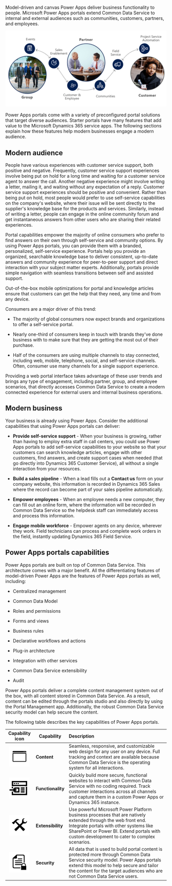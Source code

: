 Model-driven and canvas Power Apps deliver business functionality to people. Microsoft Power Apps portals extend Common Data Service to internal and external audiences such as communities, customers, partners, and employees.

![Power Apps portals & Audiences](../media/1-portals-audiences.png)

Power Apps portals come with a variety of preconfigured portal solutions that target diverse audiences. Starter portals have many features that add value to the Microsoft Dynamics 365 service apps. The following sections explain how these features help modern businesses engage a modern audience.

## Modern audience

People have various experiences with customer service support, both positive and negative. Frequently, customer service support experiences involve being put on hold for a long time and waiting for a customer service agent to answer the call. Another negative experience might involve writing a letter, mailing it, and waiting without any expectation of a reply. Customer service support experiences should be positive and convenient. Rather than being put on hold, most people would prefer to use self-service capabilities on the company's website, where their issue will be sent directly to the supplier's knowledge base for the products and services. Similarly, instead of writing a letter, people can engage in the online community forum and get instantaneous answers from other users who are sharing their related experiences.

Portal capabilities empower the majority of online consumers who prefer to find answers on their own through self-service and community options. By using Power Apps portals, you can provide them with a branded, personalized, self-service experience. Portals help you provide an organized, searchable knowledge base to deliver consistent, up-to-date answers and community experience for peer-to-peer support and direct interaction with your subject matter experts. Additionally, portals provide simple navigation with seamless transitions between self and assisted support.

Out-of-the-box mobile optimizations for portal and knowledge articles ensure that customers can get the help that they need, any time and from any device. 

Consumers are a major driver of this trend:

- The majority of global consumers now expect brands and organizations to offer a self-service portal. 

- Nearly one-third of consumers keep in touch with brands they've done business with to make sure that they are getting the most out of their purchase. 

- Half of the consumers are using multiple channels to stay connected, including web, mobile, telephone, social, and self-service channels. Often, consumer use many channels for a single support experience.

Providing a web portal interface takes advantage of these user trends and brings any type of engagement, including partner, group, and employee scenarios, that directly accesses Common Data Service to create a modern connected experience for external users and internal business operations.

## Modern business

Your business is already using Power Apps. Consider the additional capabilities that using Power Apps portals can deliver: 

- **Provide self-service support** - When your business is growing, rather than having to employ extra staff in call centers, you could use Power Apps portals to add self-service capabilities to your website so that your customers can search knowledge articles, engage with other customers, find answers, and create support cases when needed (that go directly into Dynamics 365 Customer Service), all without a single interaction from your resources.

- **Build a sales pipeline** - When a lead fills out a **Contact us** form on your company website, this information is recorded in Dynamics 365 Sales where the record can become part of your sales pipeline automatically.

- **Empower employees** - When an employee needs a new computer, they can fill out an online form, where the information will be recorded in Common Data Service so the helpdesk staff can immediately access and process this information.

- **Engage mobile workforce** - Empower agents on any device, wherever they work. Field technicians can process and complete work orders in the field, instantly updating Dynamics 365 Field Service.

## Power Apps portals capabilities

Power Apps portals are built on top of Common Data Service. This architecture comes with a major benefit. All the differentiating features of model-driven Power Apps are the features of Power Apps portals as well, including:

- Centralized management

- Common Data Model

- Roles and permissions

- Forms and views

- Business rules

- Declarative workflows and actions

- Plug-in architecture

- Integration with other services

- Common Data Service extensibility

- Audit

Power Apps portals deliver a complete content management system out of the box, with all content stored in Common Data Service. As a result, content can be edited through the portals studio and also directly by using the Portal Management app. Additionally, the robust Common Data Service security model can help secure the content.

The following table describes the key capabilities of Power Apps portals.

|                          Capability icon                         |   Capability                | Description                                                  |
| :----------------------------------------------------------: | ----------------- | :----------------------------------------------------------- |
|         ![Content icon](../media/1-icon-content.png)         | **Content**       | Seamless, responsive, and customizable web design for any user on any device. Full tracking and context are available because Common Data Service is the operating system for all interactions. |
|            ![Form icon](../media/1-icon-form.png)            | **Functionality** | Quickly build more secure, functional websites to interact with Common Data Service with no coding required. Track customer interactions across all channels and capture them in a custom Power Apps or Dynamics 365 instance. |
|           ![Icon tools](../media/1-icon-tools.png)           | **Extensibility** | Use powerful Microsoft Power Platform business processes that are natively extended through the web front end. Integrate portals with other systems like SharePoint or Power BI. Extend portals with custom development to cater to complex scenarios. |
| ![Secure document icon](../media/1-icon-secure-document.png) | **Security**      | All data that is used to build portal content is protected more through Common Data Service security model. Power Apps portals extend this model to help secure and tailor the content for the target audiences who are not Common Data Service users. |

